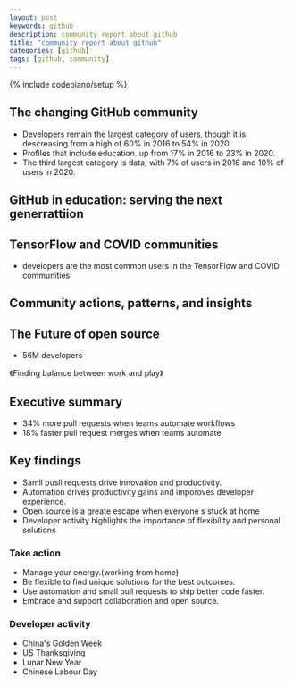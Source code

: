 ```yaml
---
layout: post
keywords: github 
description: community report about github
title: "community report about github"
categories: [github]
tags: [github, community]
---
```

{% include codepiano/setup %}

## The changing GitHub community

* Developers remain the largest category of users, though it is descreasing from a high of 60% in 2016 to 54% in 2020.
* Profiles that include education. up from 17% in 2016 to 23% in 2020.
* The third largest category is data, with 7% of users in 2016 and 10% of users in 2020.

## GitHub in education: serving the next generrattiion

## TensorFlow and COVID communities

* developers are the most common users in the TensorFlow and COVID communities

## Community actions, patterns, and insights

## The Future of open source

* 56M developers

《Finding balance between work and play》

## Executive summary

* 34% more pull requests when teams automate workflows
* 18% faster pull request merges when teams automate

## Key findings

* Samll pusll requests drive innovation and productivity.
* Automation drives productivity gains and imporoves developer experience.
* Open source is a greate escape when everyone s stuck at home
* Developer activity highlights the importance of flexibility and personal solutions

### Take action

* Manage your energy.(working from home)
* Be flexible to find unique solutions for the best outcomes.
* Use automation and small pull requests to ship better code faster.
* Embrace and support collaboration and open source.

### Developer activity

* China's Golden Week
* US Thanksgiving
* Lunar New Year
* Chinese Labour Day